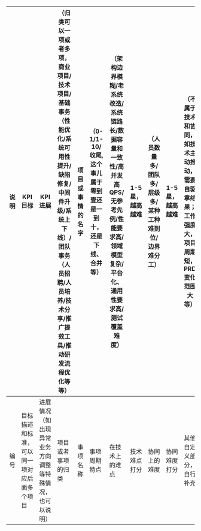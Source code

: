 



| 说明 | KPI目标                                    | KPI进展                                                  | （归类可以一项或者多项，商业项目/技术项目/基础事务（性能优化/系统可用性提升/缺陷修复/中间件升级/系统上下线）/团队事务（人员招聘/人员培养/技术分享/推广提效工具/推动研发流程优化等等） | 项目或事情的名字 | （0-1/1-10/收尾,这个事儿属于零到壹还是一到十，还是下线、合并等） | （架构边界模糊/老系统改造/系统链路长/数据容量和一致性/高并发高QPS/无参考先例/性能要求高/领域模型复杂/平台化、通用性要求高/测试覆盖难度） | 1-5星，越高越难 | （人员数量多/团队多/层级多/某种工种难到位/边界难分工） | 1-5星，越高越难 | （不属于技术和协同，如技术主动推动，需要自驱拿结果；工作强度大，项目周期短，PRD变化范围大等） |                                  | （在此事中的职责（PM、唯一参与者，业务架构设计、系统架构设计、大部分模块Code、小部分模块Code等），可多选） | 结合角色，描述下做了哪些事情，可以是推动，可以是协同，可以是技术层面做的事情等。区别于结果，这里更多看通过自己的努力去达到目标，以及从个人视角所做的事情 | （1-5星，最大五星）    | （描述业务结果，包括业务项目结果也可以包括自己在其中帮助业务直接拿到的结果） | 1-5星，最大五星） | （描述系统能力和平台能力沉淀，系统指标优化，技术成本降低等，还有质量效率等） | （1-5星，最大五星） | （小团队、大团队、扩团队的分享/ATA文章/专利/新人培养/招聘人数/其他） |                          |
| ---- | ------------------------------------------ | -------------------------------------------------------- | ------------------------------------------------------------ | ---------------- | ------------------------------------------------------------ | ------------------------------------------------------------ | --------------- | ------------------------------------------------------ | --------------- | ------------------------------------------------------------ | -------------------------------- | ------------------------------------------------------------ | ------------------------------------------------------------ | ---------------------- | ------------------------------------------------------------ | ----------------- | ------------------------------------------------------------ | ------------------- | ------------------------------------------------------------ | ------------------------ |
| 编号 | 目标描述和标准，可以同一项对应后面多个项目 | 进展情况（如出现异常业务方向调整等特殊情况，也可以说明） | 项目或者事项的归类                                           | 事项名称         | 事项周期特点                                                 | 在技术上的难点                                               | 技术难点打分    | 协同上的难度                                           | 协同难度打分    | 其他自定义部分，自行补充                                     | 自定义部分打星级（1-5星，最高5） | 角色                                                         | 角色工作表述                                                 | 业务结果与直接贡献自评 | 业务结果与直接贡献                                           | 技术结果自评      | 技术结果                                                     | 团队贡献自评        | 团队结果                                                     | 其他无法归类的结果与自评 |